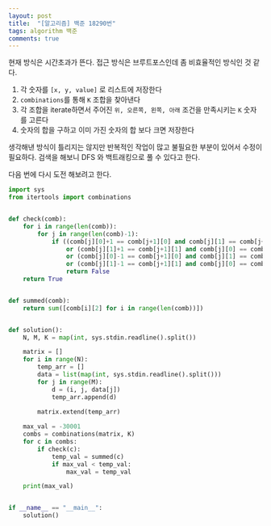 ```yaml
---
layout: post
title:  "[알고리즘] 백준 18290번"
tags: algorithm 백준
comments: true
---
```


현재 방식은 시간초과가 뜬다. 접근 방식은 브루트포스인데 좀 비효율적인 방식인 것 같다.

1. 각 숫자를 `[x, y, value]` 로 리스트에 저장한다
2. `combinations`를 통해 `K` 조합을 찾아낸다
3. 각 조합을 iterate하면서 주어진 `위, 오른쪽, 왼쪽, 아래` 조건을 만족시키는 `K` 숫자를 고른다
4. 숫자의 합을 구하고 이미 가진 숫자의 합 보다 크면 저장한다

생각해낸 방식이 틀리지는 않지만 반복적인 작업이 많고 불필요한 부분이 있어서 수정이 필요하다. 검색을 해보니 DFS 와 백트래킹으로 풀 수 있다고 한다.

다음 번에 다시 도전 해보려고 한다.

```python
import sys
from itertools import combinations


def check(comb):
    for i in range(len(comb)):
        for j in range(len(comb)-1):
            if ((comb[j][0]+1 == comb[j+1][0] and comb[j][1] == comb[j+1][1])
                or (comb[j][1]+1 == comb[j+1][1] and comb[j][0] == comb[j+1][0])
                or (comb[j][0]-1 == comb[j+1][0] and comb[j][1] == comb[j+1][1])
                or (comb[j][1]-1 == comb[j+1][1] and comb[j][0] == comb[j+1][0])):
                return False
    return True


def summed(comb):
    return sum([comb[i][2] for i in range(len(comb))])


def solution():
    N, M, K = map(int, sys.stdin.readline().split())

    matrix = []
    for i in range(N):
        temp_arr = []
        data = list(map(int, sys.stdin.readline().split()))
        for j in range(M):
            d = (i, j, data[j])
            temp_arr.append(d)
        
        matrix.extend(temp_arr)

    max_val = -30001
    combs = combinations(matrix, K)
    for c in combs:
        if check(c):
            temp_val = summed(c)
            if max_val < temp_val:
                max_val = temp_val

    print(max_val)


if __name__ == "__main__":
    solution()

```